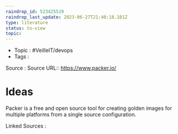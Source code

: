 ```yaml
---
raindrop_id: 523425519
raindrop_last_update: 2023-06-27T21:40:18.181Z
type: literature
status: to-view
topic:
---
```

- Topic : #VeilleIT/devops
- Tags : 


Source : Source URL:: https://www.packer.io/

# Ideas

Packer is a free and open source tool for creating golden images for multiple platforms from a single source configuration.


Linked Sources :

